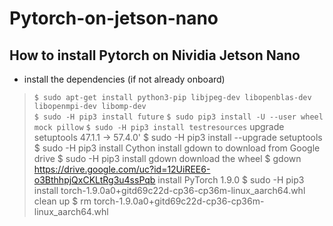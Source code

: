 # Pytorch-on-jetson-nano
## How to install Pytorch on Nividia Jetson Nano
* install the dependencies (if not already onboard) 
> ```$ sudo apt-get install python3-pip libjpeg-dev libopenblas-dev libopenmpi-dev libomp-dev ```  
> ``` $ sudo -H pip3 install future ```
> ``` $ sudo pip3 install -U --user wheel mock pillow ```
> ``` $ sudo -H pip3 install testresources ```
 upgrade setuptools 47.1.1 -> 57.4.0'
$ sudo -H pip3 install --upgrade setuptools
$ sudo -H pip3 install Cython
 install gdown to download from Google drive
$ sudo -H pip3 install gdown
 download the wheel
$ gdown https://drive.google.com/uc?id=12UiREE6-o3BthhpjQxCKLtRg3u4ssPqb
 install PyTorch 1.9.0
$ sudo -H pip3 install torch-1.9.0a0+gitd69c22d-cp36-cp36m-linux_aarch64.whl
 clean up
$ rm torch-1.9.0a0+gitd69c22d-cp36-cp36m-linux_aarch64.whl
